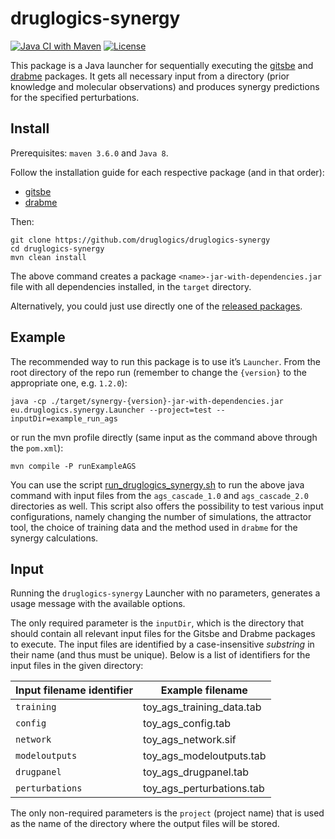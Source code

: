 # druglogics-synergy

<!-- badges: start -->
[![Java CI with Maven](https://github.com/druglogics/druglogics-synergy/workflows/Java%20CI%20with%20Maven/badge.svg)](https://github.com/druglogics/druglogics-synergy/actions)
[![License](https://img.shields.io/github/license/druglogics/druglogics-synergy)](https://github.com/druglogics/druglogics-synergy/blob/master/LICENSE)
<!-- badges: end -->

This package is a Java launcher for sequentially executing the [gitsbe](https://github.com/druglogics/gitsbe) and [drabme](https://github.com/druglogics/drabme) packages.
It gets all necessary input from a directory (prior knowledge and molecular observations) and produces synergy predictions for the specified perturbations.

## Install

Prerequisites: `maven 3.6.0` and `Java 8`.

Follow the installation guide for each respective package (and in that order):

- [gitsbe](https://github.com/druglogics/gitsbe)
- [drabme](https://github.com/druglogics/drabme)

Then:
```
git clone https://github.com/druglogics/druglogics-synergy
cd druglogics-synergy
mvn clean install
```

The above command creates a package `<name>-jar-with-dependencies.jar` file with all dependencies installed, in the `target` directory.

Alternatively, you could just use directly one of the [released packages](https://github.com/druglogics/druglogics-synergy/packages/).

## Example

The recommended way to run this package is to use it’s `Launcher`. 
From the root directory of the repo run (remember to change the `{version}` to the appropriate one, e.g. `1.2.0`):

```
java -cp ./target/synergy-{version}-jar-with-dependencies.jar eu.druglogics.synergy.Launcher --project=test --inputDir=example_run_ags
```

or run the mvn profile directly (same input as the command above through the `pom.xml`):

```
mvn compile -P runExampleAGS
```

You can use the script [run_druglogics_synergy.sh](https://github.com/druglogics/druglogics-synergy/blob/master/run_druglogics_synergy.sh) to run the above java command with input files from the `ags_cascade_1.0` and `ags_cascade_2.0` directories as well.
This script also offers the possibility to test various input configurations, namely changing the number of simulations, the attractor tool, the choice of training data and the method used in `drabme` for the synergy calculations.

## Input

Running the `druglogics-synergy` Launcher with no parameters, generates a usage message with the available options. 

The only required parameter is the `inputDir`, which is the directory that should contain all relevant input files for the Gitsbe and Drabme packages to execute. 
The input files are identified by a case-insensitive *substring* in their name (and thus must be unique).
Below is a list of identifiers for the input files in the given directory:

Input filename identifier | Example filename
------------------------- | ----------------
`training` | toy_ags_training_data.tab
`config` | toy_ags_config.tab
`network` | toy_ags_network.sif
`modeloutputs` | toy_ags_modeloutputs.tab
`drugpanel` | toy_ags_drugpanel.tab
`perturbations` | toy_ags_perturbations.tab

The only non-required parameters is the `project` (project name) that is used as the name of the directory where the output files will be stored.
